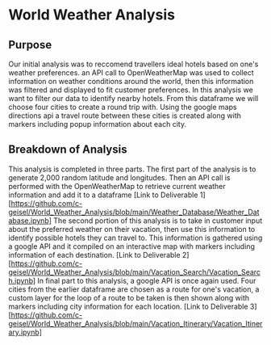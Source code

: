 # World Weather Analysis

## Purpose
Our initial analysis was to reccomend travellers ideal hotels based on one's weather preferences. an API call to OpenWeatherMap was used to collect information on weather conditions around the world, then this information was filtered and displayed to fit customer preferences. In this analysis we want to filter our data to identify nearby hotels. From this dataframe we will choose four cities to create a round trip with. Using the google maps directions api  a travel route between these cities is created along with markers including popup information about each city.

## Breakdown of Analysis
This analysis is completed in three parts. The first part of the analysis is to generate 2,000 random latitude and longitudes. Then an API call is performed with the OpenWeatherMap to retrieve current weather information and add it to a dataframe
[Link to Deliverable 1][https://github.com/c-geisel/World_Weather_Analysis/blob/main/Weather_Database/Weather_Database.ipynb]
The second portion of this analysis is to take in customer input about the preferred weather on their vacation, then use this information to identify possible hotels they can travel to. This information is gathered using a google API and it compiled on an interactive map with markers including information of each destination. 
[Link to Deliverable 2][https://github.com/c-geisel/World_Weather_Analysis/blob/main/Vacation_Search/Vacation_Search.ipynb]
In final part to this analysis, a google API is once again used. Four cities from the earlier dataframe are chosen as a route for one's vacation, a custom layer for the loop of a route to be taken is then shown along with markers including city information for each location. 
[Link to Deliverable 3][https://github.com/c-geisel/World_Weather_Analysis/blob/main/Vacation_Itinerary/Vacation_Itinerary.ipynb]

